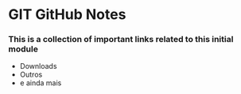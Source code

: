 # GIT GitHub Notes

### This is a collection of important links related to this initial module

* Downloads
* Outros
* e ainda mais